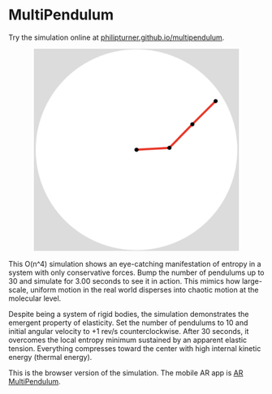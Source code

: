 # MultiPendulum

Try the simulation online at [philipturner.github.io/multipendulum](https://philipturner.github.io/multipendulum).

<p align="center">
  <img src="images/multipendulum.png" alt="Screenshot of MultiPendulum running with three pendulums" width="80%">
</p>

This O(n^4) simulation shows an eye-catching manifestation of entropy in a system with only conservative forces. Bump the number of pendulums up to 30 and simulate for 3.00 seconds to see it in action. This mimics how large-scale, uniform motion in the real world disperses into chaotic motion at the molecular level.

Despite being a system of rigid bodies, the simulation demonstrates the emergent property of elasticity. Set the number of pendulums to 10 and initial angular velocity to +1 rev/s counterclockwise. After 30 seconds, it overcomes the local entropy minimum sustained by an apparent elastic tension. Everything compresses toward the center with high internal kinetic energy (thermal energy).

This is the browser version of the simulation. The mobile AR app is [AR MultiPendulum](https://github.com/philipturner/ar-multipendulum).
